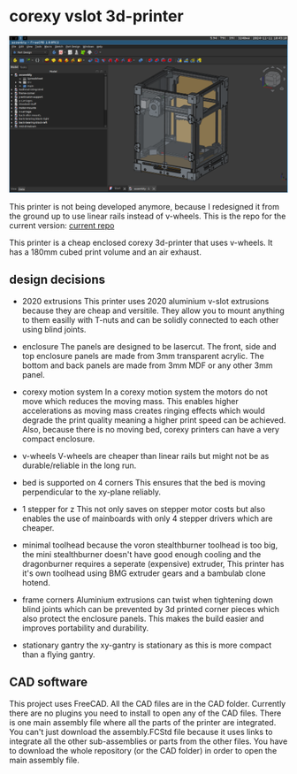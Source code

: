 # corexy vslot 3d-printer

![the printer](images/CAD.png)

This printer is not being developed anymore, because I redesigned it from the ground up
to use linear rails instead of v-wheels.
This is the repo for the current version: [current repo](https://github.com/c3am/compact-corexy-3dprinter)

This printer is a cheap enclosed corexy 3d-printer that uses v-wheels.
It has a 180mm cubed print volume and an air exhaust.

## design decisions
- 2020 extrusions
This printer uses 2020 aluminium v-slot extrusions because they are cheap and versitile.
They allow you to mount anything to them easilly with T-nuts and can be solidly
connected to each other using blind joints.

- enclosure
The panels are designed to be lasercut.
The front, side and top enclosure panels are made from 3mm transparent acrylic.
The bottom and back panels are made from 3mm MDF or any other 3mm panel.

- corexy motion system
In a corexy motion system the motors do not move which reduces the moving mass.
This enables higher accelerations as moving mass creates ringing effects which would degrade
the print quality meaning a higher print speed can be achieved.
Also, because there is no moving bed, corexy printers can have a very compact enclosure.

- v-wheels
V-wheels are cheaper than linear rails but might not be as durable/reliable in the long run.

- bed is supported on 4 corners
This ensures that the bed is moving perpendicular to the xy-plane reliably.

- 1 stepper for z
This not only saves on stepper motor costs but also enables the use of mainboards
with only 4 stepper drivers which are cheaper.

- minimal toolhead
because the voron stealthburner toolhead is too big, the mini stealthburner doesn't have
good enough cooling and the dragonburner requires a seperate (expensive) extruder,
This printer has it's own toolhead using BMG extruder gears and a bambulab clone hotend.

- frame corners
Aluminium extrusions can twist when tightening down blind joints which can be prevented
by 3d printed corner pieces which also protect the enclosure panels.
This makes the build easier and improves portability and durability.

- stationary gantry
the xy-gantry is stationary as this is more compact than a flying gantry.

## CAD software
This project uses FreeCAD. All the CAD files are in the CAD folder.
Currently there are no plugins you need to install to open any of the CAD files.
There is one main assembly file where all the parts of the printer are integrated.
You can't just download the assembly.FCStd file because it uses links to integrate all the other
sub-assemblies or parts from the other files. You have to download the whole repository (or the CAD folder)
in order to open the main assembly file.
